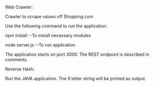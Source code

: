 Web Crawler:

Crawler to scrape values off Shopping.com

Use the following command to run the application:

npm install --To install necessary modules

node server.js --To run application

The application starts on port 3000. The REST endpoint is described in comments.



Reverse Hash:

Run the JAVA application. The 9 letter string will be printed as output.

